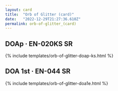 ```yaml
---
layout: card
title:  "Orb of Glitter (card)"
date:   "2022-12-29T21:27:36.610Z"
permalink: orb-of-glitter_(card)
---
```


## DOAp &middot; EN-020KS SR

{% include templates/orb-of-glitter-doap-ks.html %}


## DOA 1st &middot; EN-044 SR

{% include templates/orb-of-glitter-doa1e.html %}
